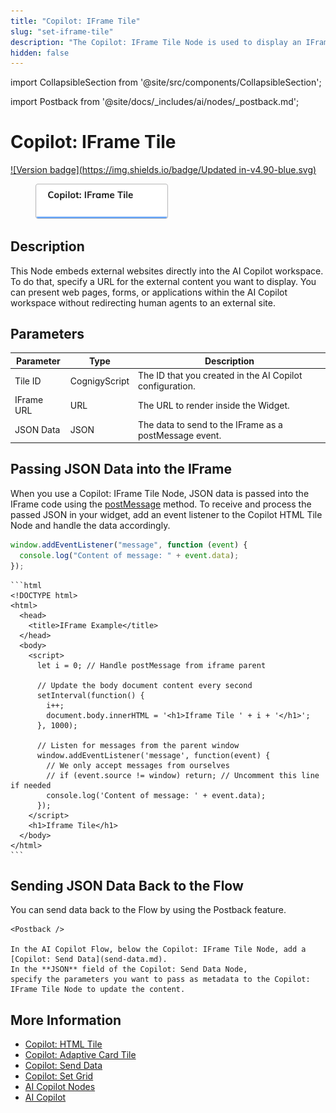 ```yaml
---
title: "Copilot: IFrame Tile"
slug: "set-iframe-tile"
description: "The Copilot: IFrame Tile Node is used to display an IFrame in the AI Copilot workspace."
hidden: false
---
```

import CollapsibleSection from '@site/src/components/CollapsibleSection';


import Postback from '@site/docs/_includes/ai/nodes/_postback.md';

# Copilot: IFrame Tile

[![Version badge](https://img.shields.io/badge/Updated in-v4.90-blue.svg)](../../../../release-notes/4.90.md)

<figure>
  <img class="image-center" src="../../../../../static/img/_assets/ai/build/node-reference/ai-copilot/set-iframe-tile.png" width="50%" />
</figure>

## Description

This Node embeds external websites directly into the AI Copilot workspace. To do that, specify a URL for the external content you want to display. You can present web pages, forms, or applications within the AI Copilot workspace without redirecting human agents to an external site.

## Parameters

| Parameter  | Type          | Description                                              |
|------------|---------------|----------------------------------------------------------|
| Tile ID    | CognigyScript | The ID that you created in the AI Copilot configuration. |
| IFrame URL | URL           | The URL to render inside the Widget.                     |
| JSON Data  | JSON          | The data to send to the IFrame as a postMessage event.   |

## Passing JSON Data into the IFrame

When you use a Copilot: IFrame Tile Node, JSON data is passed into the IFrame code using the [postMessage](https://developer.mozilla.org/en-US/docs/Web/API/Window/postMessage) method. To receive and process the passed JSON in your widget, add an event listener to the Copilot HTML Tile Node and handle the data accordingly.

```js
window.addEventListener("message", function (event) {
  console.log("Content of message: " + event.data);
});
``` 

<CollapsibleSection title="Example">

    ```html
    <!DOCTYPE html>
    <html>
      <head>
        <title>IFrame Example</title>
      </head>
      <body>
        <script>
          let i = 0; // Handle postMessage from iframe parent
    
          // Update the body document content every second
          setInterval(function() {
            i++;
            document.body.innerHTML = '<h1>Iframe Tile ' + i + '</h1>';
          }, 1000);
    
          // Listen for messages from the parent window
          window.addEventListener('message', function(event) {
            // We only accept messages from ourselves
            // if (event.source != window) return; // Uncomment this line if needed
            console.log('Content of message: ' + event.data);
          });
        </script>
        <h1>Iframe Tile</h1>
      </body>
    </html>
    ```
    

</CollapsibleSection>


## Sending JSON Data Back to the Flow

You can send data back to the Flow by using the Postback feature.

<CollapsibleSection title="Postback">

    <Postback />

    In the AI Copilot Flow, below the Copilot: IFrame Tile Node, add a [Copilot: Send Data](send-data.md).
    In the **JSON** field of the Copilot: Send Data Node,
    specify the parameters you want to pass as metadata to the Copilot: IFrame Tile Node to update the content.

</CollapsibleSection>


## More Information

- [Copilot: HTML Tile](set-html-tile.md)
- [Copilot: Adaptive Card Tile](set-adaptive-card-tile.md)
- [Copilot: Send Data](send-data.md)
- [Copilot: Set Grid](set-grid.md)
- [AI Copilot Nodes](overview.md)
- [AI Copilot](../../../../ai-copilot/overview.md)